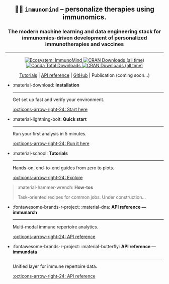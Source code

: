 <div align="center">
<h2>🐦‍🔥 <code>immunomind</code> – <strong>personalize therapies using immunomics.</strong></h2>
<h3><strong>The modern machine learning and data engineering stack for immunomics-driven development of personalized immunotherapies and vaccines</strong></h3>
</div>

---

<div align="center">
  <a href="https://github.com/immunomind">
    <img alt="Ecosystem: ImmunoMind"
         src="https://img.shields.io/badge/ecosystem-ImmunoMind-orange?style=flat-square">
  </a>
  <a href="https://www.r-pkg.org/pkg/immunarch">
    <img alt="CRAN Downloads (all time)"
         src="https://cranlogs.r-pkg.org/badges/grand-total/immunarch">
  </a>
  <a href="https://anaconda.org/conda-forge/r-immunarch">
    <img alt="Conda Total Downloads"
         src="https://anaconda.org/conda-forge/r-immunarch/badges/downloads.svg">
  </a>
  <a href="https://www.r-pkg.org/pkg/immundata">
    <img alt="CRAN Downloads (all time)"
         src="https://cranlogs.r-pkg.org/badges/grand-total/immundata">
  </a>
</div>

<p align="center">
  <a href="https://immunomind.github.io/docs/tutorials/single-cell/">Tutorials</a>
  |
  <a href="https://immunomind.github.io/docs/api/reference/">API reference</a>
  |
  <a href=https://github.com/immunomind/>GitHub</a>
  |
  Publication (coming soon...)
</p>


<div class="grid cards" markdown>

-   :material-download: **Installation**

    ---

    Get set up fast and verify your environment.

    [:octicons-arrow-right-24: Start here](intro/installation)

-   :material-lightning-bolt: **Quick start**

    ---

    Run your first analysis in 5 minutes.

    [:octicons-arrow-right-24: Run it here](intro/quick-start)

-   :material-school: **Tutorials**

    ---

    Hands-on, end-to-end guides from zero to plots.

    [:octicons-arrow-right-24: Explore](tutorials/single-cell)

>   :material-hammer-wrench: **How-tos**
> 
> Task-oriented recipes for common jobs.
> Under construction...


-   :fontawesome-brands-r-project: :material-dna: **API reference — immunarch**

    ---

    Multi-modal immune repertoire analytics.

    [:octicons-arrow-right-24: API reference](https://immunomind.github.io/immunarch/reference)

-   :fontawesome-brands-r-project: :material-butterfly: **API reference — immundata**

    ---

    Unified layer for immune repertoire data.

    [:octicons-arrow-right-24: API reference](https://immunomind.github.io/immundata/reference)

</div>
